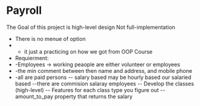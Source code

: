 # Payroll
The Goal of this project is high-level design Not full-implementation
- There is no menue of option 
- - it just a practicing on how we got from OOP Course 
- Requierment:
- -Employees -> working peaople are either volunteer or employees
- -the min comment between then name and address, and mobile phone 
- -all are paid persons 
-- salary based may be hourly based our salaried based 
--there are commision salaray employees 
-- Develop the classes (high-level)
-- Features for each class type you figure out
--amount_to_pay property that returns the salary
